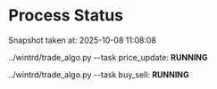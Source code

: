 # Process Status

Snapshot taken at: 2025-10-08 11:08:08

../wintrd/trade_algo.py --task price_update: **RUNNING**

../wintrd/trade_algo.py --task buy_sell: **RUNNING**

